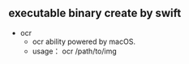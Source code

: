 ## executable binary create by swift
- ocr
  - ocr ability powered by macOS.
  - usage： ocr /path/to/img
